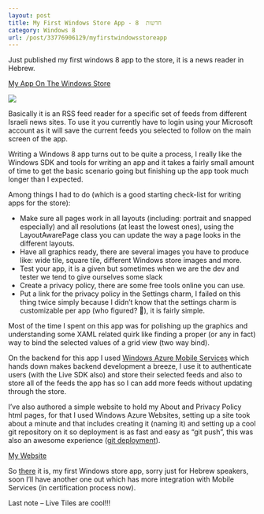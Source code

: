 ```yaml
---
layout: post
title: My First Windows Store App - חדשות  8
category: Windows 8
url: /post/33776906129/myfirstwindowsstoreapp
---
```


Just published my first windows 8 app to the store, it is a news reader in Hebrew.

[My App On The Windows Store]( http://apps.microsoft.com/webpdp/en-US/app/8/feb11719-8b28-407a-ba6c-bcf14901e643 "חדשות 8")

![](/images/2012-10-17-my-first-windows-store-app.md1.jpg)

Basically it is an RSS feed reader for a specific set of feeds from different Israeli news sites.
To use it you currently have to login using your Microsoft account as it will save the current feeds you selected to follow on the main screen of the app.

Writing a Windows 8 app turns out to be quite a process, I really like the Windows SDK and tools for writing an app and it takes a fairly small amount of time to get the basic scenario going but finishing up the app took much longer than I expected.

Among things I had to do (which is a good starting check-list for writing apps for the store):
- Make sure all pages work in all layouts (including: portrait and snapped especially) and all resolutions (at least the lowest ones), using the LayoutAwarePage class you can update the way a page looks in the different layouts.
- Have all graphics ready, there are several images you have to produce like: wide tile, square tile, different Windows store images and more.
- Test your app, it is a given but sometimes when we are the dev and tester we tend to give ourselves some slack
- Create a privacy policy, there are some free tools online you can use.
- Put a link for the privacy policy in the Settings charm, I failed on this thing twice simply because I didn’t know that the settings charm is customizable per app (who figured? ), it is fairly simple.

Most of the time I spent on this app was for polishing up the graphics and understanding some XAML related quirk like finding a proper (or any in fact) way to bind the selected values of a grid view (two way bind).

On the backend for this app I used [Windows Azure Mobile Services](http://www.windowsazure.com/en-us/develop/mobile/ "") which hands down makes backend development a breeze, I use it to authenticate users (with the Live SDK also) and store their selected feeds and also to store all of the feeds the app has so I can add more feeds without updating through the store.

I’ve also authored a simple website to hold my About and Privacy Policy html pages, for that I used Windows Azure Websites, setting up a site took about a minute and that includes creating it (naming it) and setting up a cool git repository on it so deployment is as fast and easy as “git push”, this was also an awesome experience ([git deployment]( http://www.windowsazure.com/en-us/develop/net/common-tasks/publishing-with-git/ "")).

[My Website]( http://newsinhebrew8.azurewebsites.net/ "חדשות 8")

So [there](http://apps.microsoft.com/webpdp/en-US/app/8/feb11719-8b28-407a-ba6c-bcf14901e643 "חדשות 8") it is, my first Windows store app, sorry just for Hebrew speakers, soon I’ll have another one out which has more integration with Mobile Services (in certification process now).

Last note – Live Tiles are cool!!! 
